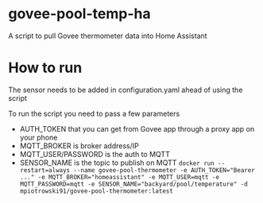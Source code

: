 # govee-pool-temp-ha
A script to pull Govee thermometer data into Home Assistant 

# How to run
The sensor needs to be added in configuration.yaml ahead of using the script

To run the script you need to pass a few parameters
- AUTH_TOKEN that you can get from Govee app through a proxy app on your phone
- MQTT_BROKER is broker address/IP
- MQTT_USER/PASSWORD is the auth to MQTT
- SENSOR_NAME is the topic to publish on MQTT
```docker run --restart=always --name govee-pool-thermometer -e AUTH_TOKEN="Bearer ..." -e MQTT_BROKER="homeassistant" -e MQTT_USER=mqtt -e MQTT_PASSWORD=mqtt -e SENSOR_NAME="backyard/pool/temperature" -d mpiotrowski91/govee-pool-thermometer:latest```